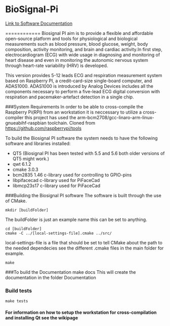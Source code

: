 BioSignal-Pi
============

[Link to Software Documentation](http://biosignalpi.github.io/Version-A1-Rapsberry-PI)

============
Biosignal PI aim is to provide a flexible and affordable open-source platform and tools for physiological and biological measurements such as blood pressure, blood glucose, weight, body composition, activity monitoring, and brain and cardiac activity.In first step, electrocardiogram (ECG) with wide usage in diagnosing and monitoring of heart disease and even in monitoring the autonomic nervous system through heart-rate variability (HRV) is developed.

This version provides 5-12 leads ECG and respiration measurement system based on Raspberry PI, a credit-card-size single-board computer, and ADAS1000. ADAS1000 is introduced by Analog Devices includes all the components necessary to perform a five-lead ECG digital conversion with respiration and pacemaker-artefact detection in a single chip.



###System Requirements
In order to be able to cross-compile the Raspberry Pi(RPI) from an workstation it is neccessary to utilize a cross-compiler this project has used the arm-bcm2708/gcc-linaro-arm-linux-gnueabihf-raspbian toolchain. 
Cloned from https://github.com/raspberrypi/tools

To build the Biosignal PI software the system needs to have the following software and libraries installed:
* QT5 (Biosignal PI has been tested with  5.5 and 5.6 both older versions of QT5 might work.) 
* qwt 6.1.2
* cmake 3.0.3
* bcm2835 1.46 c-library used for controlling to GPIO-pins
* libpifacecad c-library used for PiFaceCad
* libmcp23s17 c-library used for PiFaceCad

###Building the Biosignal PI software
The software is built through the use of CMake.

    mkdir [buildFolder]  
The buildFolder is just an example name this can be set to anything. 

    cd [buildFolder]
    cmake -C ../[local-settings-file].cmake ../src/
local-settings-file is a file that should be set to tell CMake about the path to the needed dependecies see the different .cmake files in the main folder for example.

    make 

 

###To build the Documentation
    make docs 
This will create the documentation in the folder Documentation

### Build tests
    make tests


#### For information on how to setup the workstation for cross-compilation and installing Qt see the wikipage









